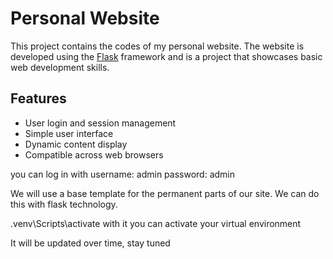 # Personal Website
This project contains the codes of my personal website. 
The website is developed using the [Flask](https://flask.palletsprojects.com/en/2.3.x/) framework and is a project that showcases basic web development skills.

## Features
- User login and session management
- Simple user interface
- Dynamic content display
- Compatible across web browsers

  
you can log in with 
username: admin
   password: admin 

We will use a base template for the permanent parts of our site. We can do this with flask technology.

.venv\Scripts\activate with it you can activate your virtual environment

   It will be updated over time, stay tuned
